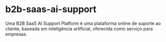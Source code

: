 # b2b-saas-ai-support
Uma B2B SaaS AI Support Platform é uma plataforma online de suporte ao cliente, baseada em inteligência artificial, oferecida como serviço para empresas.
